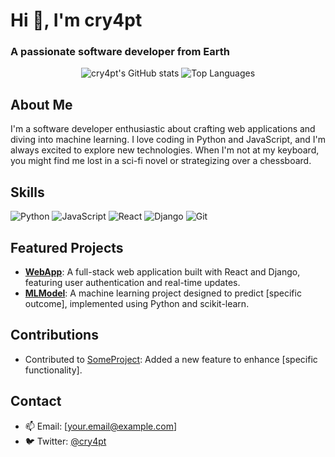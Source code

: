 # Hi 👋, I'm cry4pt

### A passionate software developer from Earth

<p align="center">
  <img src="https://github-readme-stats.vercel.app/api?username=cry4pt&show_icons=true&theme=radical" alt="cry4pt's GitHub stats" />
  <img src="https://github-readme-stats.vercel.app/api/top-langs/?username=cry4pt&layout=compact&theme=radical" alt="Top Languages" />
</p>

## About Me

I'm a software developer enthusiastic about crafting web applications and diving into machine learning. I love coding in Python and JavaScript, and I'm always excited to explore new technologies. When I'm not at my keyboard, you might find me lost in a sci-fi novel or strategizing over a chessboard.

## Skills

![Python](https://img.shields.io/badge/-Python-3776AB?style=flat-square&logo=python&logoColor=white)
![JavaScript](https://img.shields.io/badge/-JavaScript-F7DF1E?style=flat-square&logo=javascript&logoColor=black)
![React](https://img.shields.io/badge/-React-61DAFB?style=flat-square&logo=react&logoColor=black)
![Django](https://img.shields.io/badge/-Django-092E20?style=flat-square&logo=django&logoColor=white)
![Git](https://img.shields.io/badge/-Git-F05032?style=flat-square&logo=git&logoColor=white)

## Featured Projects

- **[WebApp](https://github.com/cry4pt/webapp)**: A full-stack web application built with React and Django, featuring user authentication and real-time updates.
- **[MLModel](https://github.com/cry4pt/mlmodel)**: A machine learning project designed to predict [specific outcome], implemented using Python and scikit-learn.

## Contributions

- Contributed to [SomeProject](https://github.com/someuser/someproject): Added a new feature to enhance [specific functionality].

## Contact

- 📫 Email: [your.email@example.com]
- 🐦 Twitter: [@cry4pt](https://twitter.com/cry4pt)
